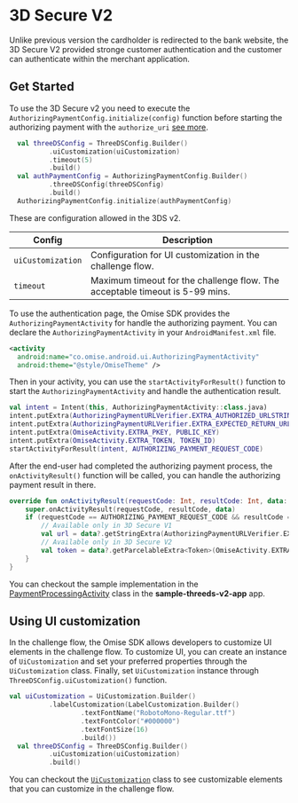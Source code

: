 # 3D Secure V2

Unlike previous version the cardholder is redirected to the bank website, the 3D Secure V2 provided stronge customer authentication and the customer can authenticate within the merchant application.

## Get Started

To use the 3D Secure v2 you need to execute the `AuthorizingPaymentConfig.initialize(config)` function before starting the authorizing payment with the `authorize_uri` [see more](https://www.omise.co/how-to-implement-3-D-Secure).

```kotlin
  val threeDSConfig = ThreeDSConfig.Builder()
          .uiCustomization(uiCustomization)
          .timeout(5)
          .build()
  val authPaymentConfig = AuthorizingPaymentConfig.Builder()
          .threeDSConfig(threeDSConfig)
          .build()
  AuthorizingPaymentConfig.initialize(authPaymentConfig)
```

These are configuration allowed in the 3DS v2.

| Config | Description |
|---|---|
| `uiCustomization` | Configuration for UI customization in the challenge flow. |
| `timeout` | Maximum timeout for the challenge flow. The acceptable timeout is 5-99 mins. |

To use the authentication page, the Omise SDK provides the `AuthorizingPaymentActivity` for handle the authorizing payment. You can declare the `AuthorizingPaymentActivity` in your `AndroidManifest.xml` file.

```xml
<activity
  android:name="co.omise.android.ui.AuthorizingPaymentActivity"
  android:theme="@style/OmiseTheme" />
```

Then in your activity, you can use the `startActivityForResult()` function to start the `AuthorizingPaymentActivity` and handle the authentication result.

```kotlin
val intent = Intent(this, AuthorizingPaymentActivity::class.java)
intent.putExtra(AuthorizingPaymentURLVerifier.EXTRA_AUTHORIZED_URLSTRING, AUTHORIZED_URL)
intent.putExtra(AuthorizingPaymentURLVerifier.EXTRA_EXPECTED_RETURN_URLSTRING_PATTERNS, EXPECTED_URL_PATTERNS)
intent.putExtra(OmiseActivity.EXTRA_PKEY, PUBLIC_KEY)
intent.putExtra(OmiseActivity.EXTRA_TOKEN, TOKEN_ID)
startActivityForResult(intent, AUTHORIZING_PAYMENT_REQUEST_CODE)
```

After the end-user had completed the authorizing payment process,  the `onActivityResult()` function will be called, you can handle the authorizing payment result in there.

```kotlin
override fun onActivityResult(requestCode: Int, resultCode: Int, data: Intent?) {
    super.onActivityResult(requestCode, resultCode, data)
    if (requestCode == AUTHORIZING_PAYMENT_REQUEST_CODE && resultCode == RESULT_OK) {
        // Available only in 3D Secure V1
        val url = data?.getStringExtra(AuthorizingPaymentURLVerifier.EXTRA_RETURNED_URLSTRING)
        // Available only in 3D Secure V2
        val token = data?.getParcelableExtra<Token>(OmiseActivity.EXTRA_TOKEN_OBJECT)
    }
}
```


You can checkout the sample implementation in the [PaymentProcessingActivity](sample-threeds-v2-app/src/main/java/co/omise/android/example/PaymentProcessingActivity.kt) class in the **sample-threeds-v2-app** app. 
## Using UI customization

In the challenge flow, the Omise SDK allows developers to customize UI elements in the challenge flow. To customize UI, you can create an instance of `UiCustomization` and set your preferred properties through the `UiCustomization` class. Finally, set `UiCustomization` instance through `ThreeDSConfig.uiCustomization()` function.

```kotlin
val uiCustomization = UiCustomization.Builder()
          .labelCustomization(LabelCustomization.Builder()
                  .textFontName("RobotoMono-Regular.ttf")
                  .textFontColor("#000000")
                  .textFontSize(16)
                  .build())
  val threeDSConfig = ThreeDSConfig.Builder()
          .uiCustomization(uiCustomization)
          .build()
```

You can checkout the [`UiCustomization`](/sdk/src/main/java/co/omise/android/config/UiCustomization.kt) class to see customizable elements that you can customize in the challenge flow.


